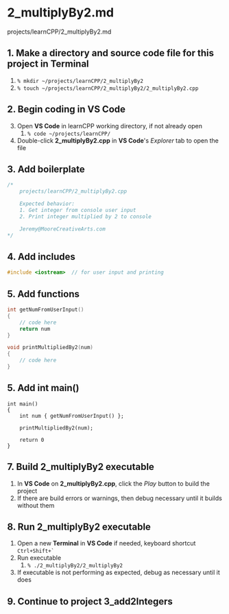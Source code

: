 # 2_multiplyBy2.md

projects/learnCPP/2_multiplyBy2.md

## 1. Make a directory and source code file for this project in **Terminal**
1. `% mkdir ~/projects/learnCPP/2_multiplyBy2`
2. `% touch ~/projects/learnCPP/2_multiplyBy2/2_multiplyBy2.cpp`

## 2. Begin coding in **VS Code**
3. Open **VS Code** in learnCPP working directory, if not already open
    1. `% code ~/projects/learnCPP/`
4. Double-click **2_multiplyBy2.cpp** in **VS Code**'s *Explorer* tab to open the file

## 3. Add boilerplate
```c++
/* 
    projects/learnCPP/2_multiplyBy2.cpp

    Expected behavior:
    1. Get integer from console user input
    2. Print integer multiplied by 2 to console

    Jeremy@MooreCreativeArts.com
*/
```

## 4. Add includes
```c++
#include <iostream>  // for user input and printing
```

## 5. Add functions
```c++
int getNumFromUserInput()
{
    // code here
    return num
}

void printMultipliedBy2(num)
{
    // code here
}
```

## 5. Add int main()
```
int main()
{
    int num { getNumFromUserInput() };

    printMultipliedBy2(num);

    return 0
}
```

## 7. Build **2_multiplyBy2** executable
1. In **VS Code** on **2_multiplyBy2.cpp**, click the *Play* button to build the project
2. If there are build errors or warnings, then debug necessary until it builds without them

## 8. Run **2_multiplyBy2** executable
1. Open a new **Terminal** in **VS Code** if needed, keyboard shortcut ``Ctrl+Shift+` ``
2. Run executable
    1. `% ./2_multiplyBy2/2_multiplyBy2`
3. If executable is not performing as expected, debug as necessary until it does

## 9. Continue to project 3_add2Integers